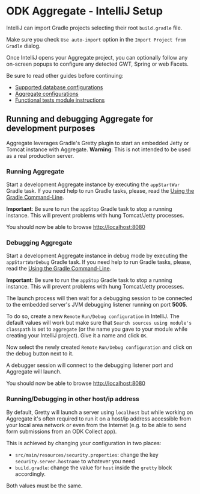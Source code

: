 # ODK Aggregate - IntelliJ Setup

IntelliJ can import Gradle projects selecting their root `build.gradle` file.

Make sure you check `Use auto-import` option in the `Import Project from Gradle` dialog.

Once IntelliJ opens your Aggregate project, you can optionally follow any on-screen popups to configure any detected GWT, Spring or web Facets.

Be sure to read other guides before continuing:

- [Supported database configurations][database_configurations]
- [Aggregate configurations][aggregate_config]
- [Functional tests module instructions][functional_tests_instructions]

## Running and debugging Aggregate for development purposes

Aggregate leverages Gradle's Gretty plugin to start an embedded Jetty or Tomcat instance with Aggregate. **Warning**: This is not intended to be used as a real production server.

### Running Aggregate 

Start a development Aggregate instance by executing the `appStartWar` Gradle task. If you need help to run Gradle tasks, please, read the [Using the Gradle Command-Line](https://docs.gradle.org/current/userguide/tutorial_gradle_command_line.html). 

**Important**: Be sure to run the `appStop` Gradle task to stop a running instance. This will prevent problems with hung Tomcat/Jetty processes.

You should now be able to browse [http://localhost:8080](http://localhost:8080)

### Debugging Aggregate

Start a development Aggregate instance in debug mode by executing the `appStartWarDebug` Gradle task. If you need help to run Gradle tasks, please, read the [Using the Gradle Command-Line](https://docs.gradle.org/current/userguide/tutorial_gradle_command_line.html).

**Important**: Be sure to run the `appStop` Gradle task to stop a running instance. This will prevent problems with hung Tomcat/Jetty processes.

The launch process will then wait for a debugging session to be connected to the embedded server's JVM debugging listener running on port **5005**. 

To do so, create a new `Remote` `Run/Debug configuration` in IntelliJ. The default values will work but make sure that `Search sources using module's classpath` is set to `aggregate` (or the name you gave to your module while creating your IntelliJ project). Give it a name and click `OK`.

Now select the newly created `Remote` `Run/Debug configuration` and click on the debug button next to it.

A debugger session will connect to the debugging listener port and Aggregate will launch.

You should now be able to browse [http://localhost:8080](http://localhost:8080)

### Running/Debugging in other host/ip address

By default, Gretty will launch a server using `localhost` but while working on Aggregate it's often required to run it on a host/ip address accessible from your local area network or even from the Internet (e.g. to be able to send form submissions from an ODK Collect app).

This is achieved by changing your configuration in two places:

- `src/main/resources/security.properties`: change the key `security.server.hostname` to whatever you need
- `build.gradle`: change the value for `host` inside the `gretty` block accordingly.

Both values must be the same. 

[database_configurations]: ./database_configurations.md
[functional_tests_instructions]: ../functionalTest/README.md
[aggregate_config]: ./aggregate_config.md